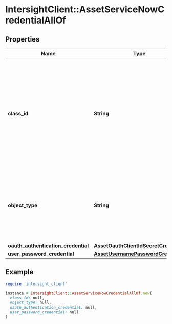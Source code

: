 # IntersightClient::AssetServiceNowCredentialAllOf

## Properties

| Name | Type | Description | Notes |
| ---- | ---- | ----------- | ----- |
| **class_id** | **String** | The fully-qualified name of the instantiated, concrete type. This property is used as a discriminator to identify the type of the payload when marshaling and unmarshaling data. | [default to &#39;asset.ServiceNowCredential&#39;] |
| **object_type** | **String** | The fully-qualified name of the instantiated, concrete type. The value should be the same as the &#39;ClassId&#39; property. | [default to &#39;asset.ServiceNowCredential&#39;] |
| **oauth_authentication_credential** | [**AssetOauthClientIdSecretCredential**](AssetOauthClientIdSecretCredential.md) |  | [optional] |
| **user_password_credential** | [**AssetUsernamePasswordCredential**](AssetUsernamePasswordCredential.md) |  | [optional] |

## Example

```ruby
require 'intersight_client'

instance = IntersightClient::AssetServiceNowCredentialAllOf.new(
  class_id: null,
  object_type: null,
  oauth_authentication_credential: null,
  user_password_credential: null
)
```

